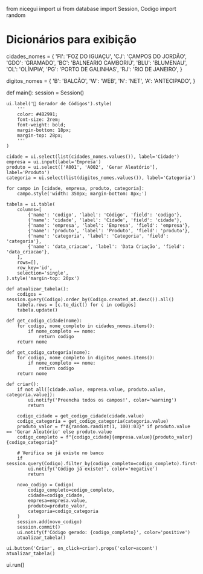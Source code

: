 from nicegui import ui
from database import Session, Codigo
import random

# Dicionários para exibição
cidades_nomes = {
    'FI': 'FOZ DO IGUAÇU',
    'CJ': 'CAMPOS DO JORDÃO',
    'GDO': 'GRAMADO',
    'BC': 'BALNEARIO CAMBORIÚ',
    'BLU': 'BLUMENAU',
    'OL': 'OLÍMPIA',
    'PG': 'PORTO DE GALINHAS',
    'RJ': 'RIO DE JANEIRO',
}

digitos_nomes = {
    'B': 'BALCÃO',
    'W': 'WEB',
    'N': 'NET',
    'A': 'ANTECIPADO',
}

def main():
    session = Session()

    ui.label('🔑 Gerador de Códigos').style(
        '''
        color: #4B2991;
        font-size: 2rem;
        font-weight: bold;
        margin-bottom: 18px;
        margin-top: 28px;
        '''
    )

    cidade = ui.select(list(cidades_nomes.values()), label='Cidade')
    empresa = ui.input(label='Empresa')
    produto = ui.select(['A001', 'A002', 'Gerar Aleatório'], label='Produto')
    categoria = ui.select(list(digitos_nomes.values()), label='Categoria')

    for campo in [cidade, empresa, produto, categoria]:
        campo.style('width: 350px; margin-bottom: 8px;')

    tabela = ui.table(
        columns=[
            {'name': 'codigo', 'label': 'Código', 'field': 'codigo'},
            {'name': 'cidade', 'label': 'Cidade', 'field': 'cidade'},
            {'name': 'empresa', 'label': 'Empresa', 'field': 'empresa'},
            {'name': 'produto', 'label': 'Produto', 'field': 'produto'},
            {'name': 'categoria', 'label': 'Categoria', 'field': 'categoria'},
            {'name': 'data_criacao', 'label': 'Data Criação', 'field': 'data_criacao'},
        ],
        rows=[],
        row_key='id',
        selection='single',
    ).style('margin-top: 20px')

    def atualizar_tabela():
        codigos = session.query(Codigo).order_by(Codigo.created_at.desc()).all()
        tabela.rows = [c.to_dict() for c in codigos]
        tabela.update()

    def get_codigo_cidade(nome):
        for codigo, nome_completo in cidades_nomes.items():
            if nome_completo == nome:
                return codigo
        return nome

    def get_codigo_categoria(nome):
        for codigo, nome_completo in digitos_nomes.items():
            if nome_completo == nome:
                return codigo
        return nome

    def criar():
        if not all([cidade.value, empresa.value, produto.value, categoria.value]):
            ui.notify('Preencha todos os campos!', color='warning')
            return

        codigo_cidade = get_codigo_cidade(cidade.value)
        codigo_categoria = get_codigo_categoria(categoria.value)
        produto_valor = f"A{random.randint(1, 100):03}" if produto.value == 'Gerar Aleatório' else produto.value
        codigo_completo = f"{codigo_cidade}{empresa.value}{produto_valor}{codigo_categoria}"

        # Verifica se já existe no banco
        if session.query(Codigo).filter_by(codigo_completo=codigo_completo).first():
            ui.notify('Código já existe!', color='negative')
            return

        novo_codigo = Codigo(
            codigo_completo=codigo_completo,
            cidade=codigo_cidade,
            empresa=empresa.value,
            produto=produto_valor,
            categoria=codigo_categoria
        )
        session.add(novo_codigo)
        session.commit()
        ui.notify(f'Código gerado: {codigo_completo}', color='positive')
        atualizar_tabela()

    ui.button('Criar', on_click=criar).props('color=accent')
    atualizar_tabela()

ui.run()
